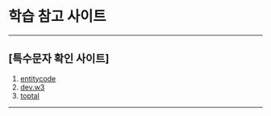# 학습 참고 사이트

---
## [특수문자 확인 사이트]
1. [entitycode](https://entitycode.com/)
2. [dev.w3](https://dev.w3.org/html5/html-author/charref)
3. [toptal](https://www.toptal.com/designers/htmlarrows/symbols/)

---
